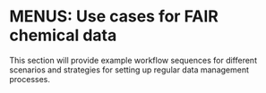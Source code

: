 # MENUS: Use cases for FAIR chemical data

This section will provide example workflow sequences for different scenarios and strategies for setting up regular data management processes. 
